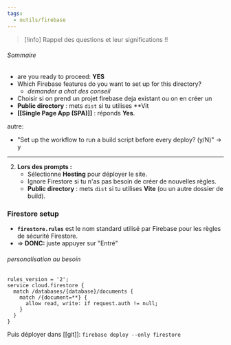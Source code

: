 ```yaml
---
tags:
  - outils/firebase
---
```

> [!info] Rappel des questions et leur significations !!

###### Sommaire
- are you ready to proceed: **YES**
- Which Firebase features do you want to set up for this directory? 
	- *demander a chat des conseil*
- Choisir si on prend un projet firebase deja existant ou on en créer un
- **Public directory** : mets `dist` si tu utilises **Vit
-   **[[Single Page App (SPA)]]** : réponds **Yes**.


autre:
 - "Set up the workflow to run a build script before every deploy? (y/N)" -> y

----
2. **Lors des prompts :**
    - Sélectionne **Hosting** pour déployer le site.
    - Ignore Firestore si tu n'as pas besoin de créer de nouvelles règles.
    - **Public directory** : mets `dist` si tu utilises **Vite** (ou un autre dossier de build).


### Firestore setup
- **`firestore.rules`** est le nom standard utilisé par Firebase pour les règles de sécurité Firestore.
- => **DONC:** juste appuyer sur "Entré"


###### personalisation au besoin
```shell
rules_version = '2';
service cloud.firestore {
  match /databases/{database}/documents {
    match /{document=**} {
      allow read, write: if request.auth != null;
    }
  }
}
```

Puis déployer dans [[git]]: `firebase deploy --only firestore`


